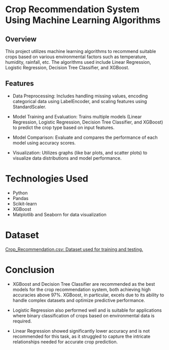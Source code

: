 # Crop Recommendation System Using Machine Learning Algorithms

## Overview
This project utilizes machine learning algorithms to recommend suitable crops based on various environmental factors such as temperature, humidity, rainfall, etc. The algorithms used include Linear Regression, Logistic Regression, Decision Tree Classifier, and XGBoost.

## Features

- Data Preprocessing: Includes handling missing values, encoding categorical data using LabelEncoder, and scaling features using StandardScaler.

- Model Training and Evaluation: Trains multiple models (Linear Regression, Logistic Regression, Decision Tree Classifier, and XGBoost) to predict the crop type based on input features.

- Model Comparison: Evaluate and compares the performance of each model using accuracy scores.

 - Visualization: Utilizes graphs (like bar plots, and scatter plots) to visualize data distributions and model performance.

# Technologies Used
- Python
- Pandas
- Scikit-learn
- XGBoost
- Matplotlib and Seaborn for data visualization

# Dataset
[Crop_Recommendation.csv: Dataset used for training and testing.](https://www.kaggle.com/datasets/varshitanalluri/crop-recommendation-dataset/data)

# Conclusion
- XGBoost and Decision Tree Classifier are recommended as the best models for the crop recommendation system, both achieving high accuracies above 97%. XGBoost, in particular, excels due to its ability to handle complex datasets and optimize predictive performance.

- Logistic Regression also performed well and is suitable for applications where binary classification of crops based on environmental data is required.

- Linear Regression showed significantly lower accuracy and is not recommended for this task, as it struggled to capture the intricate relationships needed for accurate crop prediction.
